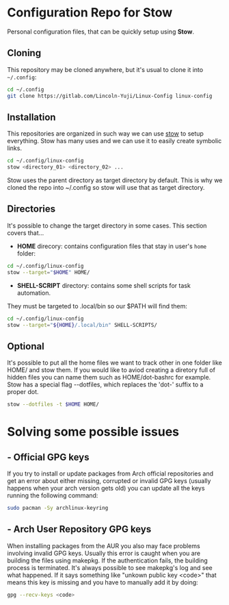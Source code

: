 # Configuration Repo for Stow

Personal configuration files, that can be quickly setup using **Stow**.

## Cloning

This repository may be cloned anywhere, but it's usual to clone it into `~/.config`:

```bash
cd ~/.config
git clone https://gitlab.com/Lincoln-Yuji/Linux-Config linux-config
```

## Installation

This repositories are organized in such way we can use [stow](https://github.com/aspiers/stow)
to setup everything. Stow has many uses and we can use it to easily create symbolic links.

```bash
cd ~/.config/linux-config
stow <directory_01> <directory_02> ...
```

Stow uses the parent directory as target directory by default. This is why we cloned the repo into ~/.config so stow
will use that as target directory.

## Directories

It's possible to change the target directory in some cases. This section covers that...

+ **HOME** direcory: contains configuration files that stay in user's `home` folder:

```bash
cd ~/.config/linux-config
stow --target="$HOME" HOME/
```

+ **SHELL-SCRIPT** directory: contains some shell scripts for task automation.

They must be targeted to .local/bin so our $PATH will find them:

```bash
cd ~/.config/linux-config
stow --target="${HOME}/.local/bin" SHELL-SCRIPTS/
```

## Optional

It's possible to put all the home files we want to track other in one folder like HOME/ and
stow them. If you would like to aviod creating a diretory full of hidden files you can name
them such as HOME/dot-bashrc for example. Stow has a special flag --dotfiles, which replaces
the 'dot-' suffix to a proper dot.

```bash
stow --dotfiles -t $HOME HOME/
```

# Solving some possible issues

## - Official GPG keys

If you try to install or update packages from Arch official repositories and get an error
about either missing, corrupted or invalid GPG keys (usually happens when your arch version
gets old) you can update all the keys running the following command:

```bash
sudo pacman -Sy archlinux-keyring
```

## - Arch User Repository GPG keys

When installing packages from the AUR you also may face problems involving invalid GPG keys.
Usually this error is caught when you are building the files using makepkg. If the authentication
fails, the building process is terminated. It's always possible to see makepkg's log and see
what happened. If it says something like "unkown public key \<code\>" that means this key is
missing and you have to manually add it by doing:

```bash
gpg --recv-keys <code>
```
